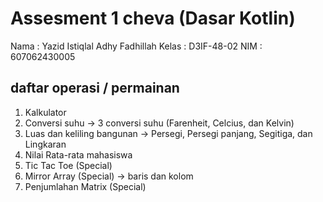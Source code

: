 # Assesment 1 cheva (Dasar Kotlin)

Nama : Yazid Istiqlal Adhy Fadhillah
Kelas : D3IF-48-02
NIM : 607062430005

## daftar operasi / permainan
1. Kalkulator
2. Conversi suhu -> 3 conversi suhu (Farenheit, Celcius, dan Kelvin)
3. Luas dan keliling bangunan -> Persegi, Persegi panjang, Segitiga, dan Lingkaran
4. Nilai Rata-rata mahasiswa
5. Tic Tac Toe (Special)
6. Mirror Array (Special) -> baris dan kolom
7. Penjumlahan Matrix (Special)